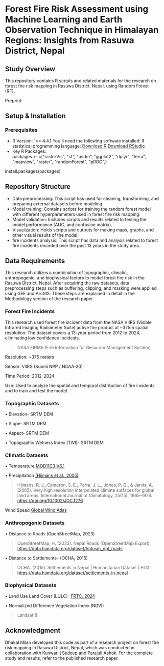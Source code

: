 # Forest Fire Risk Assessment using Machine Learning and Earth Observation Technique in Himalayan Regions: Insights from Rasuwa District, Nepal

## Study Overview 
This repository contains R scripts and related materials for the research on forest fire risk mapping in Rasuwa District, Nepal, using Random Forest (RF).

Preprint:

## Setup & Installation  
### Prerequisites  
- R Version: `>= 4.4.1
You'll need the following software installed: 
R statistical programming language:
[Download R](https://cran.r-project.org/) 
[Download RStudio](https://posit.co/download/rstudio-desktop/)
- Key R Packages:  
packages <- c("rasterVis", "sf", "usdm", "ggplot2", "dplyr", "terra", "mapview", "raster", "randomForest", "pROC",)

install.packages(packages)

## Repository Structure
- Data preprocessing: This script has used for cleaning, transforming, and preparing external datasets before modeling
- Model training: Contains scripts for training the random forest model with different hyperparameters used in forest fire risk mapping.
- Model validation: Includes scripts and results related to testing the model performance (AUC, and confusion matrix).
- Visualization: Holds scripts and outputs for making maps, graphs, and other visual results of the model.
- fire incidents analysis: This script has data and analysis related to forest fire incidents recorded over the past 13 years in the study area.


## Data Requirements
This research utilizes a combination of topographic, climatic, anthropogenic, and biophysical factors to model forest fire risk in the Rasuwa District, Nepal. After acquiring the raw datasets, data preprocessing steps such as buffering, clipping, and masking were applied using GEE and ArcGIS. These steps are explained in detail in the Methodology section of the research paper.

### **Forest Fire Incidents**

This research used forest fire incident data from the NASA VIIRS (Visible Infrared Imaging Radiometer Suite) active fire product at ~375m spatial resolution. The dataset covers a 13-year period from 2012 to 2024, eliminating low confidence incidents.

> NASA FIRMS (Fire Information for Resource Management System)

Resolution: ~375 meters

Sensor: VIIRS (Suomi NPP / NOAA-20)

Time Period: 2012–2024

Use: Used to analyze the spatial and temporal distribution of fire incidents and to train and test the model.

### **Topographic Datasets**

•	Elevation- SRTM DEM

•	Slope- SRTM DEM

•	Aspect- SRTM DEM

•	Topographic Wetness Index (TWI)- SRTM DEM

### **Climatic Datasets**
•	Temperature [MOD11C3 V6.1](https://lpdaac.usgs.gov/products/mod11c3v061/)

•	Precipitation [(Hijmans et al., 2005)](https://www.worldclim.org/)

  > Hijmans, R. J., Cameron, S. E., Parra, J. L., Jones, P. G., & Jarvis, A. (2005). Very high resolution interpolated climate surfaces for global land areas. International 
  Journal of Climatology, 25(15), 1965–1978. https://doi.org/10.1002/JOC.1276

Wind Speed [Global Wind Atlas](https://globalwindatlas.info/en/)

### **Anthropogenic Datasets**
•	Distance to Roads (OpenStreetMap, 2023)

 > OpenStreetMap, H. (2023). Nepal Roads (OpenStreetMap Export) https://data.humdata.org/dataset/hotosm_npl_roads

•	Distance to Settlements- (OCHA, 2015)

  > OCHA. (2015). Settlements in Nepal | Humanitarian Dataset | HDX. https://data.humdata.org/dataset/settlements-in-nepal

### **Biophysical Datasets**
•	Land Use Land Cover (LULC)- [FRTC, 2024](https://frtc.gov.np/downloadfiles/NLCMS_Report-1734713324.pdf)

•	Normalized Difference Vegetation Index (NDVI) 

  > Landsat 8


## Acknowledgment
Dhakal Milan developed this code as part of a research project on forest fire risk mapping in Rasuwa District, Nepal, which was conducted in collaboration with Kunwar. j Sudeep and Parajuli Ashok. For the complete study and results, refer to the published research paper.

